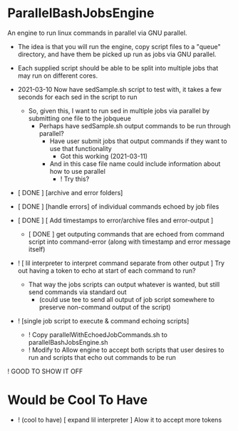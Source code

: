 # ParallelBashJobsEngine
An engine to run linux commands in parallel via GNU parallel. 

- The idea is that you will run the engine, copy script files to a "queue" directory, and have them be picked up run as jobs via GNU parallel.
- Each supplied script should be able to be split into multiple jobs that may run on different cores.


- 2021-03-10 Now have sedSample.sh script to test with, it takes a few seconds for each sed in the script to run
    - So, given this, I want to run sed in multiple jobs via parallel by submitting one file to the jobqueue
        - Perhaps have sedSample.sh output commands to be run through parallel? 
            - Have user submit jobs that output commands if they want to use that functionality
                - Got this working (2021-03-11)
            - And in this case file name could include information about how to use parallel
                - ! Try this?

- [ DONE ] [archive and error folders] 

- [ DONE ] [handle errors] of individual commands echoed by job files

- [ DONE ] [ Add timestamps to error/archive files and error-output ]
    - [ DONE ] get outputing commands that are echoed from command script into command-error (along with timestamp and error message itself)

- ! [ lil interpreter to interpret command separate from other output ] Try out having a token to echo at start of each command to run? 
    - That way the jobs scripts can output whatever is wanted, but still send commands via standard out
        - (could use tee to send all output of job script somewhere to preserve non-command output of the script)

- ! [single job script to execute & command echoing scripts] 
    - ! Copy parallelWithEchoedJobCommands.sh to parallelBashJobsEngine.sh
    - ! Modify to Allow engine to accept both scripts that user desires to run and scripts that echo out commands to be run





! GOOD TO SHOW IT OFF









# Would be Cool To Have
- ! (cool to have) [ expand lil interpreter ] Alow it to accept more tokens